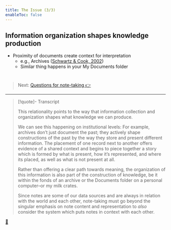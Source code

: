 ```yaml
---
title: The Issue (3/3)
enableToc: false
---
```


## Information organization shapes knowledge production

* Proximity of documents create context for interpretation
  * e.g., Archives ([Schwartz & Cook, 2002](../References/Schwartz%20&%20Cook,%202002.md))
  * Similar thing happens in your My Documents folder

# 

 > 
 > Next: [Questions for note-taking 👉](Questions%20for%20note-taking.md)

---

 > 
 > \[!quote\]- Transcript
 > 
 > This relationality points to the way that information collection and organization shapes what knowledge we can produce.
 > 
 > We can see this happening on institutional levels: For example, archives don’t just document the past; they actively shape constructions of the past by the way they store and present different information. The placement of one record next to another offers evidence of a shared context and begins to piece together a story which is formed by what is present, how it’s represented, and where its placed, as well as what is not present at all.
 > 
 > Rather than offering a clear path towards meaning, the organization of this information is also part of the construction of knowledge, be it within the fonds of an archive or the Documents folder on a personal computer–or my milk crates.
 > 
 > Since notes are some of our data sources and are always in relation with the world and each other, note-taking must go beyond the singular emphasis on note content and representation to *also* consider the system which puts notes in context with each other.

[📖](../Paper/Notes%20as%20structures%20of%20knowledge.md)
